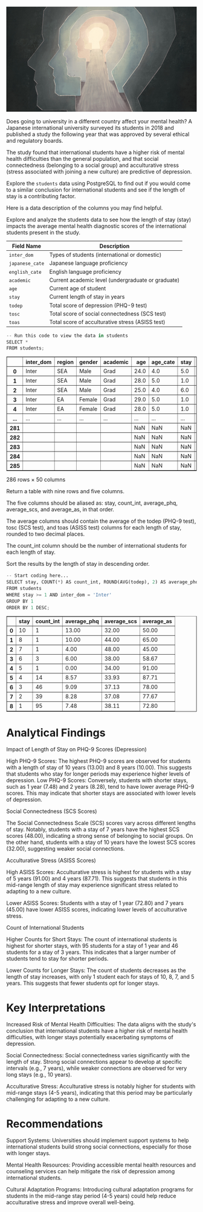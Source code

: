 ![Illustration of silhouetted heads](mentalhealth.jpg)

Does going to university in a different country affect your mental health? A Japanese international university surveyed its students in 2018 and published a study the following year that was approved by several ethical and regulatory boards.

The study found that international students have a higher risk of mental health difficulties than the general population, and that social connectedness (belonging to a social group) and acculturative stress (stress associated with joining a new culture) are predictive of depression.


Explore the `students` data using PostgreSQL to find out if you would come to a similar conclusion for international students and see if the length of stay is a contributing factor.

Here is a data description of the columns you may find helpful.

Explore and analyze the students data to see how the length of stay (stay) impacts the average mental health diagnostic scores of the international students present in the study.

| Field Name    | Description                                      |
| ------------- | ------------------------------------------------ |
| `inter_dom`     | Types of students (international or domestic)   |
| `japanese_cate` | Japanese language proficiency                    |
| `english_cate`  | English language proficiency                     |
| `academic`      | Current academic level (undergraduate or graduate) |
| `age`           | Current age of student                           |
| `stay`          | Current length of stay in years                  |
| `todep`         | Total score of depression (PHQ-9 test)           |
| `tosc`          | Total score of social connectedness (SCS test)   |
| `toas`          | Total score of acculturative stress (ASISS test) |


```python
-- Run this code to view the data in students
SELECT * 
FROM students;
```




<div>
<style scoped>
    .dataframe tbody tr th:only-of-type {
        vertical-align: middle;
    }

    .dataframe tbody tr th {
        vertical-align: top;
    }

    .dataframe thead th {
        text-align: right;
    }
</style>
<table border="1" class="dataframe">
  <thead>
    <tr style="text-align: right;">
      <th></th>
      <th>inter_dom</th>
      <th>region</th>
      <th>gender</th>
      <th>academic</th>
      <th>age</th>
      <th>age_cate</th>
      <th>stay</th>
      <th>stay_cate</th>
      <th>japanese</th>
      <th>japanese_cate</th>
      <th>english</th>
      <th>english_cate</th>
      <th>intimate</th>
      <th>religion</th>
      <th>suicide</th>
      <th>dep</th>
      <th>deptype</th>
      <th>todep</th>
      <th>depsev</th>
      <th>tosc</th>
      <th>apd</th>
      <th>ahome</th>
      <th>aph</th>
      <th>afear</th>
      <th>acs</th>
      <th>aguilt</th>
      <th>amiscell</th>
      <th>toas</th>
      <th>partner</th>
      <th>friends</th>
      <th>parents</th>
      <th>relative</th>
      <th>profess</th>
      <th>phone</th>
      <th>doctor</th>
      <th>reli</th>
      <th>alone</th>
      <th>others</th>
      <th>internet</th>
      <th>partner_bi</th>
      <th>friends_bi</th>
      <th>parents_bi</th>
      <th>relative_bi</th>
      <th>professional_bi</th>
      <th>phone_bi</th>
      <th>doctor_bi</th>
      <th>religion_bi</th>
      <th>alone_bi</th>
      <th>others_bi</th>
      <th>internet_bi</th>
    </tr>
  </thead>
  <tbody>
    <tr>
      <th>0</th>
      <td>Inter</td>
      <td>SEA</td>
      <td>Male</td>
      <td>Grad</td>
      <td>24.0</td>
      <td>4.0</td>
      <td>5.0</td>
      <td>Long</td>
      <td>3.0</td>
      <td>Average</td>
      <td>5.0</td>
      <td>High</td>
      <td></td>
      <td>Yes</td>
      <td>No</td>
      <td>No</td>
      <td>No</td>
      <td>0.0</td>
      <td>Min</td>
      <td>34.0</td>
      <td>23.0</td>
      <td>9.0</td>
      <td>11.0</td>
      <td>8.0</td>
      <td>11.0</td>
      <td>2.0</td>
      <td>27.0</td>
      <td>91.0</td>
      <td>5.0</td>
      <td>5.0</td>
      <td>6.0</td>
      <td>3.0</td>
      <td>2.0</td>
      <td>1.0</td>
      <td>4.0</td>
      <td>1.0</td>
      <td>3.0</td>
      <td>4.0</td>
      <td>NaN</td>
      <td>Yes</td>
      <td>Yes</td>
      <td>Yes</td>
      <td>No</td>
      <td>No</td>
      <td>No</td>
      <td>No</td>
      <td>No</td>
      <td>No</td>
      <td>No</td>
      <td>No</td>
    </tr>
    <tr>
      <th>1</th>
      <td>Inter</td>
      <td>SEA</td>
      <td>Male</td>
      <td>Grad</td>
      <td>28.0</td>
      <td>5.0</td>
      <td>1.0</td>
      <td>Short</td>
      <td>4.0</td>
      <td>High</td>
      <td>4.0</td>
      <td>High</td>
      <td></td>
      <td>No</td>
      <td>No</td>
      <td>No</td>
      <td>No</td>
      <td>2.0</td>
      <td>Min</td>
      <td>48.0</td>
      <td>8.0</td>
      <td>7.0</td>
      <td>5.0</td>
      <td>4.0</td>
      <td>3.0</td>
      <td>2.0</td>
      <td>10.0</td>
      <td>39.0</td>
      <td>7.0</td>
      <td>7.0</td>
      <td>7.0</td>
      <td>4.0</td>
      <td>4.0</td>
      <td>4.0</td>
      <td>4.0</td>
      <td>1.0</td>
      <td>1.0</td>
      <td>1.0</td>
      <td>NaN</td>
      <td>Yes</td>
      <td>Yes</td>
      <td>Yes</td>
      <td>No</td>
      <td>No</td>
      <td>No</td>
      <td>No</td>
      <td>No</td>
      <td>No</td>
      <td>No</td>
      <td>No</td>
    </tr>
    <tr>
      <th>2</th>
      <td>Inter</td>
      <td>SEA</td>
      <td>Male</td>
      <td>Grad</td>
      <td>25.0</td>
      <td>4.0</td>
      <td>6.0</td>
      <td>Long</td>
      <td>4.0</td>
      <td>High</td>
      <td>4.0</td>
      <td>High</td>
      <td>Yes</td>
      <td>Yes</td>
      <td>No</td>
      <td>No</td>
      <td>No</td>
      <td>2.0</td>
      <td>Min</td>
      <td>41.0</td>
      <td>13.0</td>
      <td>4.0</td>
      <td>7.0</td>
      <td>6.0</td>
      <td>4.0</td>
      <td>3.0</td>
      <td>14.0</td>
      <td>51.0</td>
      <td>3.0</td>
      <td>3.0</td>
      <td>3.0</td>
      <td>1.0</td>
      <td>1.0</td>
      <td>2.0</td>
      <td>1.0</td>
      <td>1.0</td>
      <td>1.0</td>
      <td>1.0</td>
      <td>NaN</td>
      <td>No</td>
      <td>No</td>
      <td>No</td>
      <td>No</td>
      <td>No</td>
      <td>No</td>
      <td>No</td>
      <td>No</td>
      <td>No</td>
      <td>No</td>
      <td>No</td>
    </tr>
    <tr>
      <th>3</th>
      <td>Inter</td>
      <td>EA</td>
      <td>Female</td>
      <td>Grad</td>
      <td>29.0</td>
      <td>5.0</td>
      <td>1.0</td>
      <td>Short</td>
      <td>2.0</td>
      <td>Low</td>
      <td>3.0</td>
      <td>Average</td>
      <td>No</td>
      <td>No</td>
      <td>No</td>
      <td>No</td>
      <td>No</td>
      <td>3.0</td>
      <td>Min</td>
      <td>37.0</td>
      <td>16.0</td>
      <td>10.0</td>
      <td>10.0</td>
      <td>8.0</td>
      <td>6.0</td>
      <td>4.0</td>
      <td>21.0</td>
      <td>75.0</td>
      <td>5.0</td>
      <td>5.0</td>
      <td>5.0</td>
      <td>5.0</td>
      <td>5.0</td>
      <td>2.0</td>
      <td>2.0</td>
      <td>2.0</td>
      <td>4.0</td>
      <td>4.0</td>
      <td>NaN</td>
      <td>Yes</td>
      <td>Yes</td>
      <td>Yes</td>
      <td>Yes</td>
      <td>Yes</td>
      <td>No</td>
      <td>No</td>
      <td>No</td>
      <td>No</td>
      <td>No</td>
      <td>No</td>
    </tr>
    <tr>
      <th>4</th>
      <td>Inter</td>
      <td>EA</td>
      <td>Female</td>
      <td>Grad</td>
      <td>28.0</td>
      <td>5.0</td>
      <td>1.0</td>
      <td>Short</td>
      <td>1.0</td>
      <td>Low</td>
      <td>3.0</td>
      <td>Average</td>
      <td>Yes</td>
      <td>No</td>
      <td>No</td>
      <td>No</td>
      <td>No</td>
      <td>3.0</td>
      <td>Min</td>
      <td>37.0</td>
      <td>15.0</td>
      <td>12.0</td>
      <td>5.0</td>
      <td>8.0</td>
      <td>7.0</td>
      <td>4.0</td>
      <td>31.0</td>
      <td>82.0</td>
      <td>5.0</td>
      <td>5.0</td>
      <td>5.0</td>
      <td>2.0</td>
      <td>5.0</td>
      <td>2.0</td>
      <td>5.0</td>
      <td>5.0</td>
      <td>4.0</td>
      <td>4.0</td>
      <td>NaN</td>
      <td>Yes</td>
      <td>Yes</td>
      <td>Yes</td>
      <td>No</td>
      <td>Yes</td>
      <td>No</td>
      <td>Yes</td>
      <td>Yes</td>
      <td>No</td>
      <td>No</td>
      <td>No</td>
    </tr>
    <tr>
      <th>...</th>
      <td>...</td>
      <td>...</td>
      <td>...</td>
      <td>...</td>
      <td>...</td>
      <td>...</td>
      <td>...</td>
      <td>...</td>
      <td>...</td>
      <td>...</td>
      <td>...</td>
      <td>...</td>
      <td>...</td>
      <td>...</td>
      <td>...</td>
      <td>...</td>
      <td>...</td>
      <td>...</td>
      <td>...</td>
      <td>...</td>
      <td>...</td>
      <td>...</td>
      <td>...</td>
      <td>...</td>
      <td>...</td>
      <td>...</td>
      <td>...</td>
      <td>...</td>
      <td>...</td>
      <td>...</td>
      <td>...</td>
      <td>...</td>
      <td>...</td>
      <td>...</td>
      <td>...</td>
      <td>...</td>
      <td>...</td>
      <td>...</td>
      <td>...</td>
      <td>...</td>
      <td>...</td>
      <td>...</td>
      <td>...</td>
      <td>...</td>
      <td>...</td>
      <td>...</td>
      <td>...</td>
      <td>...</td>
      <td>...</td>
      <td>...</td>
    </tr>
    <tr>
      <th>281</th>
      <td></td>
      <td></td>
      <td></td>
      <td></td>
      <td>NaN</td>
      <td>NaN</td>
      <td>NaN</td>
      <td></td>
      <td>NaN</td>
      <td></td>
      <td>NaN</td>
      <td></td>
      <td></td>
      <td></td>
      <td></td>
      <td></td>
      <td></td>
      <td>NaN</td>
      <td></td>
      <td>NaN</td>
      <td>NaN</td>
      <td>NaN</td>
      <td>NaN</td>
      <td>NaN</td>
      <td>NaN</td>
      <td>NaN</td>
      <td>NaN</td>
      <td>NaN</td>
      <td>NaN</td>
      <td>NaN</td>
      <td>NaN</td>
      <td>NaN</td>
      <td>NaN</td>
      <td>NaN</td>
      <td>NaN</td>
      <td>NaN</td>
      <td>NaN</td>
      <td>NaN</td>
      <td>NaN</td>
      <td>128</td>
      <td>140</td>
      <td></td>
      <td></td>
      <td></td>
      <td></td>
      <td></td>
      <td></td>
      <td></td>
      <td></td>
      <td></td>
    </tr>
    <tr>
      <th>282</th>
      <td></td>
      <td></td>
      <td></td>
      <td></td>
      <td>NaN</td>
      <td>NaN</td>
      <td>NaN</td>
      <td></td>
      <td>NaN</td>
      <td></td>
      <td>NaN</td>
      <td></td>
      <td></td>
      <td></td>
      <td></td>
      <td></td>
      <td></td>
      <td>NaN</td>
      <td></td>
      <td>NaN</td>
      <td>NaN</td>
      <td>NaN</td>
      <td>NaN</td>
      <td>NaN</td>
      <td>NaN</td>
      <td>NaN</td>
      <td>NaN</td>
      <td>NaN</td>
      <td>NaN</td>
      <td>NaN</td>
      <td>NaN</td>
      <td>NaN</td>
      <td>NaN</td>
      <td>NaN</td>
      <td>NaN</td>
      <td>NaN</td>
      <td>NaN</td>
      <td>NaN</td>
      <td>NaN</td>
      <td>137</td>
      <td>131</td>
      <td></td>
      <td></td>
      <td></td>
      <td></td>
      <td></td>
      <td></td>
      <td></td>
      <td></td>
      <td></td>
    </tr>
    <tr>
      <th>283</th>
      <td></td>
      <td></td>
      <td></td>
      <td></td>
      <td>NaN</td>
      <td>NaN</td>
      <td>NaN</td>
      <td></td>
      <td>NaN</td>
      <td></td>
      <td>NaN</td>
      <td></td>
      <td></td>
      <td></td>
      <td></td>
      <td></td>
      <td></td>
      <td>NaN</td>
      <td></td>
      <td>NaN</td>
      <td>NaN</td>
      <td>NaN</td>
      <td>NaN</td>
      <td>NaN</td>
      <td>NaN</td>
      <td>NaN</td>
      <td>NaN</td>
      <td>NaN</td>
      <td>NaN</td>
      <td>NaN</td>
      <td>NaN</td>
      <td>NaN</td>
      <td>NaN</td>
      <td>NaN</td>
      <td>NaN</td>
      <td>NaN</td>
      <td>NaN</td>
      <td>NaN</td>
      <td>NaN</td>
      <td>66</td>
      <td>202</td>
      <td></td>
      <td></td>
      <td></td>
      <td></td>
      <td></td>
      <td></td>
      <td></td>
      <td></td>
      <td></td>
    </tr>
    <tr>
      <th>284</th>
      <td></td>
      <td></td>
      <td></td>
      <td></td>
      <td>NaN</td>
      <td>NaN</td>
      <td>NaN</td>
      <td></td>
      <td>NaN</td>
      <td></td>
      <td>NaN</td>
      <td></td>
      <td></td>
      <td></td>
      <td></td>
      <td></td>
      <td></td>
      <td>NaN</td>
      <td></td>
      <td>NaN</td>
      <td>NaN</td>
      <td>NaN</td>
      <td>NaN</td>
      <td>NaN</td>
      <td>NaN</td>
      <td>NaN</td>
      <td>NaN</td>
      <td>NaN</td>
      <td>NaN</td>
      <td>NaN</td>
      <td>NaN</td>
      <td>NaN</td>
      <td>NaN</td>
      <td>NaN</td>
      <td>NaN</td>
      <td>NaN</td>
      <td>NaN</td>
      <td>NaN</td>
      <td>NaN</td>
      <td>61</td>
      <td>207</td>
      <td></td>
      <td></td>
      <td></td>
      <td></td>
      <td></td>
      <td></td>
      <td></td>
      <td></td>
      <td></td>
    </tr>
    <tr>
      <th>285</th>
      <td></td>
      <td></td>
      <td></td>
      <td></td>
      <td>NaN</td>
      <td>NaN</td>
      <td>NaN</td>
      <td></td>
      <td>NaN</td>
      <td></td>
      <td>NaN</td>
      <td></td>
      <td></td>
      <td></td>
      <td></td>
      <td></td>
      <td></td>
      <td>NaN</td>
      <td></td>
      <td>NaN</td>
      <td>NaN</td>
      <td>NaN</td>
      <td>NaN</td>
      <td>NaN</td>
      <td>NaN</td>
      <td>NaN</td>
      <td>NaN</td>
      <td>NaN</td>
      <td>NaN</td>
      <td>NaN</td>
      <td>NaN</td>
      <td>NaN</td>
      <td>NaN</td>
      <td>NaN</td>
      <td>NaN</td>
      <td>NaN</td>
      <td>NaN</td>
      <td>NaN</td>
      <td>NaN</td>
      <td>30</td>
      <td>238</td>
      <td></td>
      <td></td>
      <td></td>
      <td></td>
      <td></td>
      <td></td>
      <td></td>
      <td></td>
      <td></td>
    </tr>
  </tbody>
</table>
<p>286 rows × 50 columns</p>
</div>


Return a table with nine rows and five columns.

The five columns should be aliased as: stay, count_int, average_phq, average_scs, and average_as, in that order.

The average columns should contain the average of the todep (PHQ-9 test), tosc (SCS test), and toas (ASISS test) columns for each length of stay, rounded to two decimal places.

The count_int column should be the number of international students for each length of stay.

Sort the results by the length of stay in descending order.

```python
-- Start coding here...
SELECT stay, COUNT(*) AS count_int, ROUND(AVG(todep), 2) AS average_phq, ROUND(AVG(tosc), 2) AS average_scs, ROUND(AVG(toas), 2) AS average_as
FROM students
WHERE stay >= 1 AND inter_dom = 'Inter'
GROUP BY 1
ORDER BY 1 DESC;
```




<div>
<style scoped>
    .dataframe tbody tr th:only-of-type {
        vertical-align: middle;
    }

    .dataframe tbody tr th {
        vertical-align: top;
    }

    .dataframe thead th {
        text-align: right;
    }
</style>
<table border="1" class="dataframe">
  <thead>
    <tr style="text-align: right;">
      <th></th>
      <th>stay</th>
      <th>count_int</th>
      <th>average_phq</th>
      <th>average_scs</th>
      <th>average_as</th>
    </tr>
  </thead>
  <tbody>
    <tr>
      <th>0</th>
      <td>10</td>
      <td>1</td>
      <td>13.00</td>
      <td>32.00</td>
      <td>50.00</td>
    </tr>
    <tr>
      <th>1</th>
      <td>8</td>
      <td>1</td>
      <td>10.00</td>
      <td>44.00</td>
      <td>65.00</td>
    </tr>
    <tr>
      <th>2</th>
      <td>7</td>
      <td>1</td>
      <td>4.00</td>
      <td>48.00</td>
      <td>45.00</td>
    </tr>
    <tr>
      <th>3</th>
      <td>6</td>
      <td>3</td>
      <td>6.00</td>
      <td>38.00</td>
      <td>58.67</td>
    </tr>
    <tr>
      <th>4</th>
      <td>5</td>
      <td>1</td>
      <td>0.00</td>
      <td>34.00</td>
      <td>91.00</td>
    </tr>
    <tr>
      <th>5</th>
      <td>4</td>
      <td>14</td>
      <td>8.57</td>
      <td>33.93</td>
      <td>87.71</td>
    </tr>
    <tr>
      <th>6</th>
      <td>3</td>
      <td>46</td>
      <td>9.09</td>
      <td>37.13</td>
      <td>78.00</td>
    </tr>
    <tr>
      <th>7</th>
      <td>2</td>
      <td>39</td>
      <td>8.28</td>
      <td>37.08</td>
      <td>77.67</td>
    </tr>
    <tr>
      <th>8</th>
      <td>1</td>
      <td>95</td>
      <td>7.48</td>
      <td>38.11</td>
      <td>72.80</td>
    </tr>
  </tbody>
</table>
</div>



# Analytical Findings
Impact of Length of Stay on PHQ-9 Scores (Depression)

High PHQ-9 Scores: The highest PHQ-9 scores are observed for students with a length of stay of 10 years (13.00) and 8 years (10.00). This suggests that students who stay for longer periods may experience higher levels of depression.
Low PHQ-9 Scores: Conversely, students with shorter stays, such as 1 year (7.48) and 2 years (8.28), tend to have lower average PHQ-9 scores. This may indicate that shorter stays are associated with lower levels of depression.

Social Connectedness (SCS Scores)

The Social Connectedness Scale (SCS) scores vary across different lengths of stay. Notably, students with a stay of 7 years have the highest SCS scores (48.00), indicating a strong sense of belonging to social groups. On the other hand, students with a stay of 10 years have the lowest SCS scores (32.00), suggesting weaker social connections.

Acculturative Stress (ASISS Scores)

High ASISS Scores: Acculturative stress is highest for students with a stay of 5 years (91.00) and 4 years (87.71). This suggests that students in this mid-range length of stay may experience significant stress related to adapting to a new culture.

Lower ASISS Scores: Students with a stay of 1 year (72.80) and 7 years (45.00) have lower ASISS scores, indicating lower levels of acculturative stress.

Count of International Students

Higher Counts for Short Stays: The count of international students is highest for shorter stays, with 95 students for a stay of 1 year and 46 students for a stay of 3 years. This indicates that a larger number of students tend to stay for shorter periods.

Lower Counts for Longer Stays: The count of students decreases as the length of stay increases, with only 1 student each for stays of 10, 8, 7, and 5 years. This suggests that fewer students opt for longer stays.
# Key Interpretations
Increased Risk of Mental Health Difficulties: The data aligns with the study's conclusion that international students have a higher risk of mental health difficulties, with longer stays potentially exacerbating symptoms of depression.

Social Connectedness: Social connectedness varies significantly with the length of stay. Strong social connections appear to develop at specific intervals (e.g., 7 years), while weaker connections are observed for very long stays (e.g., 10 years).

Acculturative Stress: Acculturative stress is notably higher for students with mid-range stays (4-5 years), indicating that this period may be particularly challenging for adapting to a new culture.
# Recommendations
Support Systems: Universities should implement support systems to help international students build strong social connections, especially for those with longer stays.

Mental Health Resources: Providing accessible mental health resources and counseling services can help mitigate the risk of depression among international students.

Cultural Adaptation Programs: Introducing cultural adaptation programs for students in the mid-range stay period (4-5 years) could help reduce acculturative stress and improve overall well-being.

```python

```

